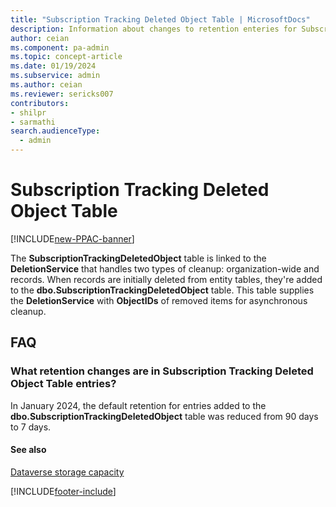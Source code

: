 ```yaml
---
title: "Subscription Tracking Deleted Object Table | MicrosoftDocs"
description: Information about changes to retention enteries for Subscription Tracking Deleted Object Table.
author: ceian
ms.component: pa-admin
ms.topic: concept-article
ms.date: 01/19/2024
ms.subservice: admin
ms.author: ceian
ms.reviewer: sericks007
contributors:
- shilpr
- sarmathi
search.audienceType: 
  - admin
---
```


# Subscription Tracking Deleted Object Table

[!INCLUDE[new-PPAC-banner](~/includes/new-PPAC-banner.md)]

The **SubscriptionTrackingDeletedObject** table is linked to the **DeletionService** that handles two types of cleanup: organization-wide and records. When records are initially deleted from entity tables, they're added to the **dbo.SubscriptionTrackingDeletedObject** table. This table supplies the **DeletionService** with **ObjectIDs** of removed items for asynchronous cleanup.

## FAQ

### What retention changes are in Subscription Tracking Deleted Object Table entries?
In January 2024, the default retention for entries added to the **dbo.SubscriptionTrackingDeletedObject** table was reduced from 90 days to 7 days.

#### See also
[Dataverse storage capacity](capacity-storage.md)

[!INCLUDE[footer-include](../includes/footer-banner.md)]
